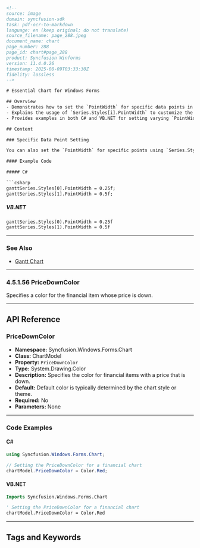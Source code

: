 ```html
<!--
source: image
domain: syncfusion-sdk
task: pdf-ocr-to-markdown
language: en (keep original; do not translate)
source_filename: page_288.jpeg
document_name: chart
page_number: 288
page_id: chart#page_288
product: Syncfusion Winforms
version: 11.4.0.26
timestamp: 2025-08-09T03:33:30Z
fidelity: lossless
-->

# Essential Chart for Windows Forms

## Overview
- Demonstrates how to set the `PointWidth` for specific data points in a Gantt Chart.
- Explains the usage of `Series.Styles[i].PointWidth` to customize the width of data points.
- Provides examples in both C# and VB.NET for setting varying `PointWidth` values for different data points.

## Content

### Specific Data Point Setting

You can also set the `PointWidth` for specific points using `Series.Styles[0].PointWidth` for the first data point, `Series.Styles[1].PointWidth` for the second data point and so on.

#### Example Code

##### C#

```csharp
ganttSeries.Styles[0].PointWidth = 0.25f;
ganttSeries.Styles[1].PointWidth = 0.5f;
```

##### VB.NET

```vb
ganttSeries.Styles(0).PointWidth = 0.25f
ganttSeries.Styles(1).PointWidth = 0.5f
```

---

### See Also

- [Gantt Chart](#)

---

### 4.5.1.56 PriceDownColor

Specifies a color for the financial item whose price is down.

---

## API Reference

### PriceDownColor
- **Namespace:** Syncfusion.Windows.Forms.Chart
- **Class:** ChartModel
- **Property:** `PriceDownColor`
- **Type:** System.Drawing.Color
- **Description:** Specifies the color for financial items with a price that is down.
- **Default:** Default color is typically determined by the chart style or theme.
- **Required:** No
- **Parameters:** None

---

### Code Examples

#### C#

```csharp
using Syncfusion.Windows.Forms.Chart;

// Setting the PriceDownColor for a financial chart
chartModel.PriceDownColor = Color.Red;
```

#### VB.NET

```vb
Imports Syncfusion.Windows.Forms.Chart

' Setting the PriceDownColor for a financial chart
chartModel.PriceDownColor = Color.Red
```

---

## Tags and Keywords
<!-- tags: esential chart, windows forms, pointwidth, gantt chart, finance chart, pricedowncolor, syncfusion winforms, customization -->
```